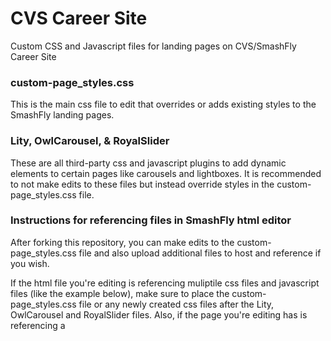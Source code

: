 # CVS Career Site
Custom CSS and Javascript files for landing pages on CVS/SmashFly Career Site

### custom-page_styles.css

This is the main css file to edit that overrides or adds existing styles to the SmashFly landing pages.

### Lity, OwlCarousel, & RoyalSlider

These are all third-party css and javascript plugins to add dynamic elements to certain pages like carousels and lightboxes. It is recommended to not make edits to these files but instead override styles in the custom-page_styles.css file.

### Instructions for referencing files in SmashFly html editor

After forking this repository, you can make edits to the custom-page_styles.css file and also upload additional files to host and reference if you wish. 

If the html file you're editing is referencing muliptile css files and javascript files (like the example below), make sure to place the custom-page_styles.css file or any newly created css files after the Lity, OwlCarousel and RoyalSlider files. Also, if the page you're editing has is referencing a <script>, make sure you hit the <strong>Design</strong> button and then <strong>Update</strong> after editing the html, or else SmashFly with for some reason strip the rest of your code. It's always a good idea to keep a local copy of the file/code in the case that this happens. 

```
<link href="https://hireclix.github.io/cvs-career-site/lity/lity.css" rel="stylesheet">
<script src="https://hireclix.github.io/cvs-career-site/lity/lity.js"></script>
<link rel="stylesheet" href="https://hireclix.github.io/cvs-career-site/custom-page_styles.css">
<div class="searchBar gray-search">&nbsp;</div>
<section id="howtoapply">
```

Once you've updated a file and want to reference either replace the url for the custom-page_styles.css file or add your new css file before the <div class"seacherBar> (if the page has one) or first <section> of the landing page. You're new link structure with be <https://<strong>username</strong>.github.io/cvs-career-site/<strong>file-name<strong>.css>

### Still need help?

Contact steve.rouse@hireclix.com

